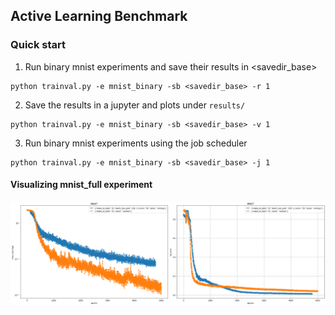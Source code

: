 ## Active Learning Benchmark

### Quick start

1) Run binary mnist experiments and save their results in <savedir_base>

```
python trainval.py -e mnist_binary -sb <savedir_base> -r 1
```

2) Save the results in a jupyter and plots under `results/`
```
python trainval.py -e mnist_binary -sb <savedir_base> -v 1
```

3) Run binary mnist experiments using the job scheduler

```
python trainval.py -e mnist_binary -sb <savedir_base> -j 1
```


#### Visualizing mnist_full experiment

![](results/mnist_full.png)